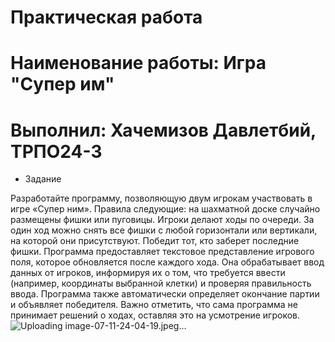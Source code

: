 # Практическая работа

# Наименование работы: Игра "Супер им"
# Выполнил: Хачемизов Давлетбий, ТРПО24-3
* Задание

Разработайте программу, позволяющую двум игрокам участвовать в игре «Супер ним». Правила следующие: на шахматной доске случайно 
размещены фишки или пуговицы. Игроки делают ходы по очереди. За один ход можно снять все фишки с любой горизонтали или вертикали,
на которой они присутствуют. Победит тот, кто заберет последние фишки. Программа предоставляет текстовое представление игрового поля,
которое обновляется после каждого хода. Она обрабатывает ввод данных от игроков, информируя их о том, что требуется ввести
(например, координаты выбранной клетки) и проверяя правильность ввода. Программа также автоматически определяет окончание партии и 
объявляет победителя. Важно отметить, что сама программа не принимает решений о ходах, оставляя это на усмотрение игроков.
![Uploading image-07-11-24-04-19.jpeg…]()
